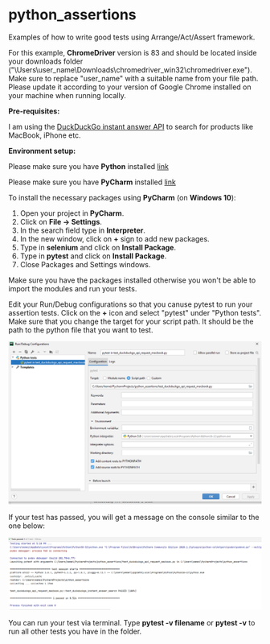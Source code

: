 # python_assertions
Examples of how to write good tests using Arrange/Act/Assert framework.

For this example, **ChromeDriver** version is 83 and should be located inside your downloads folder ("\\Users\\user_name\\Downloads\\chromedriver_win32\\chromedriver.exe"). Make sure to replace "user_name" with a suitable name from your file path.
Please update it according to your version of Google Chrome installed on your machine when running locally.

**Pre-requisites:**

I am using the [DuckDuckGo instant answer API](https://api.duckduckgo.com/?q=) to search for products like MacBook, iPhone etc. 

**Environment setup:**

Please make sure you have **Python** installed [link](https://www.python.org/downloads/)

Please make sure you have **PyCharm** installed [link](https://www.jetbrains.com/pycharm/download/)

To install the necessary packages using **PyCharm** (on **Windows 10**):

1. Open your project in **PyCharm**.
2. Click on **File -> Settings**.
3. In the search field type in **Interpreter**.
4. In the new window, click on **+** sign to add new packages.
5. Type in **selenium** and click on **Install Package**.
6. Type in **pytest** and click on **Install Package**.
7. Close Packages and Settings windows.
 

Make sure you have the packages installed otherwise you won't be able to import the modules and run your tests.

Edit your Run/Debug configurations so that you canuse pytest to run your assertion tests. Click on the **+** icon and select "pytest" under "Python tests". Make sure that you change the target for your script path. It should be the path to the python file that you want to test.

![RUN/DEBUG CONFIGURATIONS IN PYCHARM](screenshots/assert3.png)


If your test has passed, you will get a message on the console similar to the one below:

![TEST PASSED](screenshots/assert4.png)

You can run your test via terminal. Type **pytest -v filename** or **pytest -v** to run all other tests you have in the folder.
